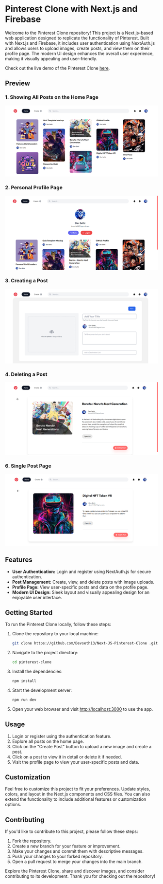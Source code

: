# Pinterest Clone with Next.js and Firebase

Welcome to the Pinterest Clone repository! This project is a Next.js-based web application designed to replicate the functionality of Pinterest. Built with Next.js and Firebase, it includes user authentication using NextAuth.js and allows users to upload images, create posts, and view them on their profile page. The modern UI design enhances the overall user experience, making it visually appealing and user-friendly.

Check out the live demo of the Pinterest Clone [here](https://next-js-pinterest-clone-7wid.vercel.app/).

## Preview

### 1. Showing All Posts on the Home Page

![Pinterest Clone - Showing All Posts on Home Page](preview_home.png)

### 2. Personal Profile Page

![Pinterest Clone - Profile Page with Your Posts](preview_profiel_page.png)

### 3. Creating a Post

![Pinterest Clone - Creating a Post](preview_create_post.png)

### 4. Deleting a Post

![Pinterest Clone - Deleting a Post](preview_delete_post.png)

### 6. Single Post Page

![Pinterest Clone - Single Post Page](preview_single_post.png)

## Features

- **User Authentication:** Login and register using NextAuth.js for secure authentication.
- **Post Management:** Create, view, and delete posts with image uploads.
- **Profile Page:** View user-specific posts and data on the profile page.
- **Modern UI Design:** Sleek layout and visually appealing design for an enjoyable user interface.

## Getting Started

To run the Pinterest Clone locally, follow these steps:

1. Clone the repository to your local machine:

   ```bash
   git clone https://github.com/Devsethi3/Next-JS-Pinterest-Clone .git
   ```

2. Navigate to the project directory:

   ```bash
   cd pinterest-clone
   ```

3. Install the dependencies:

   ```bash
   npm install
   ```

4. Start the development server:

   ```bash
   npm run dev
   ```

5. Open your web browser and visit [http://localhost:3000](http://localhost:3000) to use the app.

## Usage

1. Login or register using the authentication feature.
2. Explore all posts on the home page.
3. Click on the "Create Post" button to upload a new image and create a post.
4. Click on a post to view it in detail or delete it if needed.
5. Visit the profile page to view your user-specific posts and data.

## Customization

Feel free to customize this project to fit your preferences. Update styles, colors, and layout in the Next.js components and CSS files. You can also extend the functionality to include additional features or customization options.

## Contributing

If you'd like to contribute to this project, please follow these steps:

1. Fork the repository.
2. Create a new branch for your feature or improvement.
3. Make your changes and commit them with descriptive messages.
4. Push your changes to your forked repository.
5. Open a pull request to merge your changes into the main branch.

Explore the Pinterest Clone, share and discover images, and consider contributing to its development. Thank you for checking out the repository!
